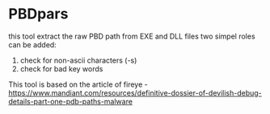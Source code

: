 # PBDpars
this tool extract the raw PBD path from EXE and DLL files 
two simpel roles can be added:
  1. check for non-ascii characters (-s)
  2. check for bad key words

This tool is based on the article of fireye - https://www.mandiant.com/resources/definitive-dossier-of-devilish-debug-details-part-one-pdb-paths-malware
